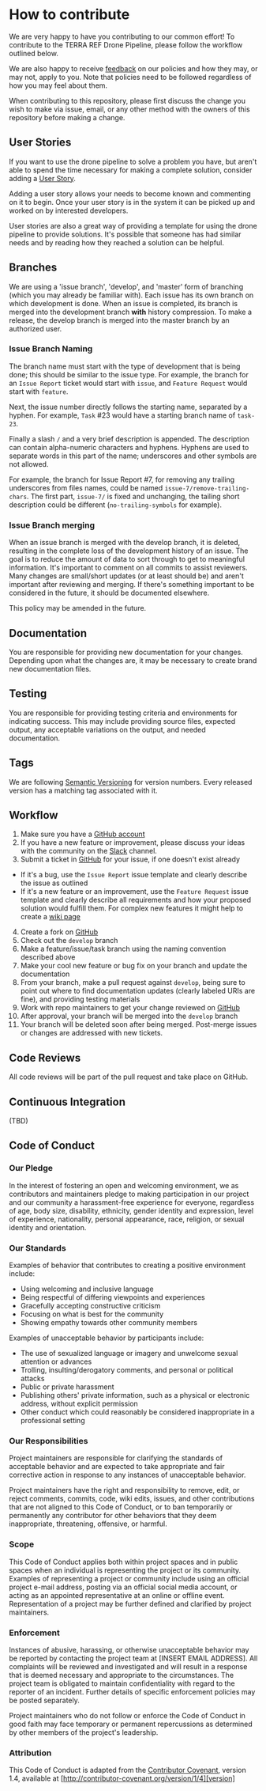# How to contribute

We are very happy to have you contributing to our common effort!
To contribute to the TERRA REF Drone Pipeline, please follow the workflow outlined below.

We are also happy to receive [feedback](https://github.com/terraref/drone-pipeline/issues/new/choose) on our policies and how they may, or may not, apply to you. 
Note that policies need to be followed regardless of how you may feel about them.

When contributing to this repository, please first discuss the change you wish to make via issue,
email, or any other method with the owners of this repository before making a change. 

## User Stories

If you want to use the drone pipeline to solve a problem you have, but aren't able to spend the time necessary for making a complete solution, consider adding a [User Story](https://github.com/terraref/drone-pipeline/issues/new/choose).

Adding a user story allows your needs to become known and commenting on it to begin.
Once your user story is in the system it can be picked up and worked on by interested developers.

User stories are also a great way of providing a template for using the drone pipeline to provide solutions.
It's possible that someone has had similar needs and by reading how they reached a solution can be helpful.

## Branches

We are using a 'issue branch', 'develop', and 'master' form of branching (which you may already be familiar with).
Each issue has its own branch on which development is done.
When an issue is completed, its branch is merged into the development branch **with** history compression.
To make a release, the develop branch is merged into the master branch by an authorized user.

### Issue Branch Naming

The branch name must start with the type of development that is being done; this should be similar to the issue type.
For example, the branch for an `Issue Report` ticket would start with `issue`, and `Feature Request` would start with `feature`.

Next, the issue number directly follows the starting name, separated by a hyphen.
For example, `Task` #23 would have a starting branch name of `task-23`.

Finally a slash `/` and a very brief description is appended.
The description can contain alpha-numeric characters and hyphens.
Hyphens are used to separate words in this part of the name; underscores and other symbols are not allowed.

For example, the branch for Issue Report #7, for removing any trailing underscores from files names, could be named `issue-7/remove-trailing-chars`.
The first part, `issue-7/` is fixed and unchanging, the tailing short description could be different (`no-trailing-symbols` for example).

### Issue Branch merging

When an issue branch is merged with the develop branch, it is deleted, resulting in the complete loss of the development history of an issue.
The goal is to reduce the amount of data to sort through to get to meaningful information.
It's important to comment on all commits to assist reviewers.
Many changes are small/short updates (or at least should be) and aren't important after reviewing and merging.
If there's something important to be considered in the future, it should be documented elsewhere.

This policy may be amended in the future.

## Documentation

You are responsible for providing new documentation for your changes.
Depending upon what the changes are, it may be necessary to create brand new documentation files.

## Testing

You are responsible for providing testing criteria and environments for indicating success.
This may include providing source files, expected output, any acceptable variations on the output, and needed documentation.

## Tags

We are following [Semantic Versioning](https://semver.org/) for version numbers.
Every released version has a matching tag associated with it.

## Workflow

1. Make sure you have a [GitHub account](https://github.com/signup/free)
2. If you have a new feature or improvement, please discuss your ideas with the community on the [Slack](https://terra-ref.slack.com) channel.
3. Submit a ticket in [GitHub](https://github.com/terraref/drone-pipeline/issues) for your issue, if one doesn't exist already
  * If it's a bug, use the `Issue Report` issue template and clearly describe the issue as outlined
  * If it's a new feature or an improvement, use the `Feature Request` issue template and clearly describe all requirements and how your proposed solution would fulfill them. For complex
  new features it might help to create a [wiki page](https://github.com/terraref/drone-pipeline/wiki)
4. Create a fork on [GitHub](https://github.com/terraref/drone-pipeline)
5. Check out the `develop` branch
6. Make a feature/issue/task branch using the naming convention described above
7. Make your cool new feature or bug fix on your branch and update the documentation
8. From your branch, make a pull request against `develop`, being sure to point out where to find documentation updates (clearly labeled URIs are fine), and providing testing materials
9. Work with repo maintainers to get your change reviewed on [GitHub](https://github.com/terraref/drone-pipeline)
10. After approval, your branch will be merged into the `develop` branch
11. Your branch will be deleted soon after being merged. Post-merge issues or changes are addressed with new tickets.

## Code Reviews

All code reviews will be part of the pull request and take place on GitHub.

## Continuous Integration

(TBD)

## Code of Conduct

### Our Pledge

In the interest of fostering an open and welcoming environment, we as
contributors and maintainers pledge to making participation in our project and
our community a harassment-free experience for everyone, regardless of age, body
size, disability, ethnicity, gender identity and expression, level of experience,
nationality, personal appearance, race, religion, or sexual identity and
orientation.

### Our Standards

Examples of behavior that contributes to creating a positive environment
include:

* Using welcoming and inclusive language
* Being respectful of differing viewpoints and experiences
* Gracefully accepting constructive criticism
* Focusing on what is best for the community
* Showing empathy towards other community members

Examples of unacceptable behavior by participants include:

* The use of sexualized language or imagery and unwelcome sexual attention or
advances
* Trolling, insulting/derogatory comments, and personal or political attacks
* Public or private harassment
* Publishing others' private information, such as a physical or electronic
  address, without explicit permission
* Other conduct which could reasonably be considered inappropriate in a
  professional setting

### Our Responsibilities

Project maintainers are responsible for clarifying the standards of acceptable
behavior and are expected to take appropriate and fair corrective action in
response to any instances of unacceptable behavior.

Project maintainers have the right and responsibility to remove, edit, or
reject comments, commits, code, wiki edits, issues, and other contributions
that are not aligned to this Code of Conduct, or to ban temporarily or
permanently any contributor for other behaviors that they deem inappropriate,
threatening, offensive, or harmful.

### Scope

This Code of Conduct applies both within project spaces and in public spaces
when an individual is representing the project or its community. Examples of
representing a project or community include using an official project e-mail
address, posting via an official social media account, or acting as an appointed
representative at an online or offline event. Representation of a project may be
further defined and clarified by project maintainers.

### Enforcement

Instances of abusive, harassing, or otherwise unacceptable behavior may be
reported by contacting the project team at [INSERT EMAIL ADDRESS]. All
complaints will be reviewed and investigated and will result in a response that
is deemed necessary and appropriate to the circumstances. The project team is
obligated to maintain confidentiality with regard to the reporter of an incident.
Further details of specific enforcement policies may be posted separately.

Project maintainers who do not follow or enforce the Code of Conduct in good
faith may face temporary or permanent repercussions as determined by other
members of the project's leadership.

### Attribution

This Code of Conduct is adapted from the [Contributor Covenant][homepage], version 1.4,
available at [http://contributor-covenant.org/version/1/4][version]

[homepage]: http://contributor-covenant.org
[version]: http://contributor-covenant.org/version/1/4/